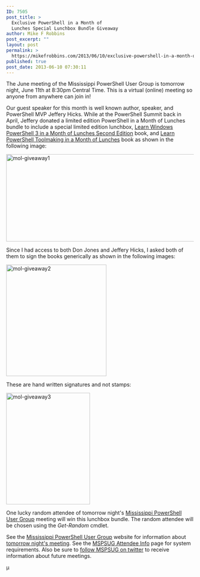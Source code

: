 ```yaml
---
ID: 7505
post_title: >
  Exclusive PowerShell in a Month of
  Lunches Special Lunchbox Bundle Giveaway
author: Mike F Robbins
post_excerpt: ""
layout: post
permalink: >
  https://mikefrobbins.com/2013/06/10/exclusive-powershell-in-a-month-of-lunches-special-lunchbox-bundle-giveaway/
published: true
post_date: 2013-06-10 07:30:11
---
```

The June meeting of the Mississippi PowerShell User Group is tomorrow night, June 11th at 8:30pm Central Time. This is a virtual (online) meeting so anyone from anywhere can join in!

Our guest speaker for this month is well known author, speaker, and PowerShell MVP Jeffery Hicks. While at the PowerShell Summit back in April, Jeffery donated a limited edition PowerShell in a Month of Lunches bundle to include a special limited edition lunchbox, <a href="http://manning.com/jones3/" target="_blank">Learn Windows PowerShell 3 in a Month of Lunches Second Edition</a> book, and <a href="http://manning.com/jones4/" target="_blank">Learn PowerShell Toolmaking in a Month of Lunches</a> book as shown in the following image:

<a href="http://mikefrobbins.com/wp-content/uploads/2013/06/mol-giveaway1.jpg"><img class="alignnone size-large wp-image-7506" alt="mol-giveaway1" src="http://mikefrobbins.com/wp-content/uploads/2013/06/mol-giveaway1.jpg?w=640" width="640" height="235" /></a>

Since I had access to both Don Jones and Jeffery Hicks, I asked both of them to sign the books generically as shown in the following images:

<a href="http://mikefrobbins.com/wp-content/uploads/2013/06/mol-giveaway2.jpg"><img class="alignnone size-medium wp-image-7507" alt="mol-giveaway2" src="http://mikefrobbins.com/wp-content/uploads/2013/06/mol-giveaway2.jpg?w=269" width="269" height="300" /></a>

These are hand written signatures and not stamps:

<a href="http://mikefrobbins.com/wp-content/uploads/2013/06/mol-giveaway3.jpg"><img class="alignnone size-medium wp-image-7508" alt="mol-giveaway3" src="http://mikefrobbins.com/wp-content/uploads/2013/06/mol-giveaway3.jpg?w=225" width="225" height="300" /></a>

One lucky random attendee of tomorrow night's <a href="http://mspsug.com/" target="_blank">Mississippi PowerShell User Group</a> meeting will win this lunchbox bundle. The random attendee will be chosen using the <em>Get-Random</em> cmdlet.

See the <a href="http://mspsug.com/" target="_blank">Mississippi PowerShell User Group</a> website for information about <a href="http://mspsug.com/2013/06/07/powershell-mvp-jeffery-hicks-speaking-for-mspsug-on-tuesday-june-11th-at-830pm-cdt/" target="_blank">tomorrow night's meeting</a>. See the <a href="http://mspsug.com/attendee-info/" target="_blank">MSPSUG Attendee Info</a> page for system requirements. Also be sure to <a href="http://twitter.com/mspsug" target="_blank">follow MSPSUG on twitter</a> to receive information about future meetings.

µ